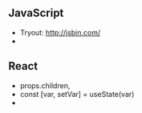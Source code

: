 ## JavaScript
* Tryout: http://jsbin.com/
* 

## React
* props.children, 
* const [var, setVar] = useState(var)
* 
